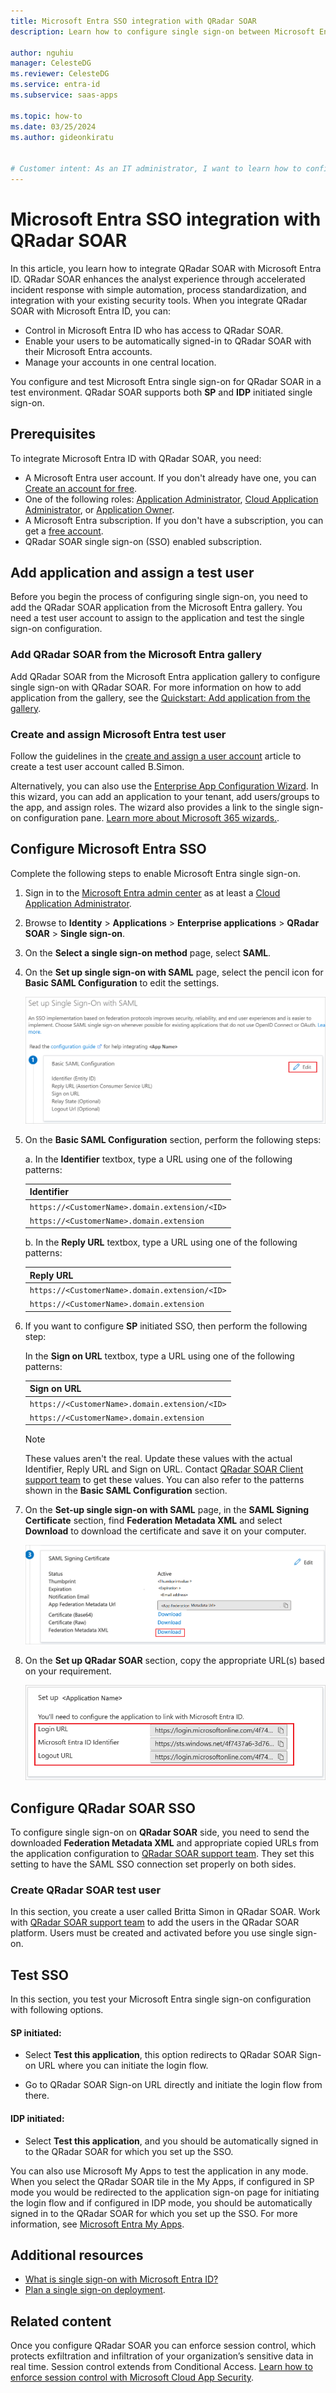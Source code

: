 ```yaml
---
title: Microsoft Entra SSO integration with QRadar SOAR
description: Learn how to configure single sign-on between Microsoft Entra ID and QRadar SOAR.

author: nguhiu
manager: CelesteDG
ms.reviewer: CelesteDG
ms.service: entra-id
ms.subservice: saas-apps

ms.topic: how-to
ms.date: 03/25/2024
ms.author: gideonkiratu


# Customer intent: As an IT administrator, I want to learn how to configure single sign-on between Microsoft Entra ID and QRadar SOAR so that I can control who has access to QRadar SOAR, enable automatic sign-in with Microsoft Entra accounts, and manage my accounts in one central location.
---
```


# Microsoft Entra SSO integration with QRadar SOAR

In this article, you learn how to integrate QRadar SOAR with Microsoft Entra ID. QRadar SOAR enhances the analyst experience through accelerated incident response with simple automation, process standardization, and integration with your existing security tools. When you integrate QRadar SOAR with Microsoft Entra ID, you can:

* Control in Microsoft Entra ID who has access to QRadar SOAR.
* Enable your users to be automatically signed-in to QRadar SOAR with their Microsoft Entra accounts.
* Manage your accounts in one central location.

You configure and test Microsoft Entra single sign-on for QRadar SOAR in a test environment. QRadar SOAR supports both **SP** and **IDP** initiated single sign-on.

## Prerequisites

To integrate Microsoft Entra ID with QRadar SOAR, you need:

* A Microsoft Entra user account. If you don't already have one, you can [Create an account for free](https://azure.microsoft.com/free/?WT.mc_id=A261C142F).
* One of the following roles: [Application Administrator](/entra/identity/role-based-access-control/permissions-reference#application-administrator), [Cloud Application Administrator](/entra/identity/role-based-access-control/permissions-reference#cloud-application-administrator), or [Application Owner](/entra/fundamentals/users-default-permissions#owned-enterprise-applications).
* A Microsoft Entra subscription. If you don't have a subscription, you can get a [free account](https://azure.microsoft.com/free/).
* QRadar SOAR single sign-on (SSO) enabled subscription.

## Add application and assign a test user

Before you begin the process of configuring single sign-on, you need to add the QRadar SOAR application from the Microsoft Entra gallery. You need a test user account to assign to the application and test the single sign-on configuration.

<a name='add-qradar-soar-from-the-azure-ad-gallery'></a>

### Add QRadar SOAR from the Microsoft Entra gallery

Add QRadar SOAR from the Microsoft Entra application gallery to configure single sign-on with QRadar SOAR. For more information on how to add application from the gallery, see the [Quickstart: Add application from the gallery](~/identity/enterprise-apps/add-application-portal.md).

<a name='create-and-assign-azure-ad-test-user'></a>

### Create and assign Microsoft Entra test user

Follow the guidelines in the [create and assign a user account](~/identity/enterprise-apps/add-application-portal-assign-users.md) article to create a test user account called B.Simon.

Alternatively, you can also use the [Enterprise App Configuration Wizard](https://portal.office.com/AdminPortal/home?Q=Docs#/azureadappintegration). In this wizard, you can add an application to your tenant, add users/groups to the app, and assign roles. The wizard also provides a link to the single sign-on configuration pane. [Learn more about Microsoft 365 wizards.](/microsoft-365/admin/misc/azure-ad-setup-guides). 

<a name='configure-azure-ad-sso'></a>

## Configure Microsoft Entra SSO

Complete the following steps to enable Microsoft Entra single sign-on.

1. Sign in to the [Microsoft Entra admin center](https://entra.microsoft.com) as at least a [Cloud Application Administrator](~/identity/role-based-access-control/permissions-reference.md#cloud-application-administrator).
1. Browse to **Identity** > **Applications** > **Enterprise applications** > **QRadar SOAR** > **Single sign-on**.
1. On the **Select a single sign-on method** page, select **SAML**.
1. On the **Set up single sign-on with SAML** page, select the pencil icon for **Basic SAML Configuration** to edit the settings.

   ![Screenshot shows how to edit Basic SAML Configuration.](common/edit-urls.png "Basic Configuration")

1. On the **Basic SAML Configuration** section, perform the following steps:

    a. In the **Identifier** textbox, type a URL using one of the following patterns:

    | **Identifier** |
    |-------|
    | `https://<CustomerName>.domain.extension/<ID>` |
    | `https://<CustomerName>.domain.extension` |

    b. In the **Reply URL** textbox, type a URL using one of the following patterns:

    | **Reply URL** |
    |-------|
    | `https://<CustomerName>.domain.extension/<ID>` |
    | `https://<CustomerName>.domain.extension` |

1. If you want to configure **SP** initiated SSO, then perform the following step:  

    In the **Sign on URL** textbox, type a URL using one of the following patterns:

    | **Sign on URL** |
    |-------|
    | `https://<CustomerName>.domain.extension/<ID>` |
    | `https://<CustomerName>.domain.extension` |

    > [!Note]
    > These values aren't the real. Update these values with the actual Identifier, Reply URL and Sign on URL. Contact [QRadar SOAR Client support team](mailto:mysphelp@us.ibm.com) to get these values. You can also refer to the patterns shown in the **Basic SAML Configuration** section.

1. On the **Set-up single sign-on with SAML** page, in the **SAML Signing Certificate** section,  find **Federation Metadata XML** and select **Download** to download the certificate and save it on your computer.

    ![Screenshot shows the Certificate download link.](common/metadataxml.png "Certificate")

1. On the **Set up QRadar SOAR** section, copy the appropriate URL(s) based on your requirement.

	![Screenshot shows how to copy configuration appropriate URL.](common/copy-configuration-urls.png "Metadata")

## Configure QRadar SOAR SSO

To configure single sign-on on **QRadar SOAR** side, you need to send the downloaded **Federation Metadata XML** and appropriate copied URLs from the application configuration to [QRadar SOAR support team](mailto:mysphelp@us.ibm.com). They set this setting to have the SAML SSO connection set properly on both sides.

### Create QRadar SOAR test user

In this section, you create a user called Britta Simon in QRadar SOAR. Work with [QRadar SOAR support team](mailto:mysphelp@us.ibm.com) to add the users in the QRadar SOAR platform. Users must be created and activated before you use single sign-on.

## Test SSO 

In this section, you test your Microsoft Entra single sign-on configuration with following options. 

#### SP initiated:

* Select **Test this application**, this option redirects to QRadar SOAR Sign-on URL where you can initiate the login flow.  

* Go to QRadar SOAR Sign-on URL directly and initiate the login flow from there.

#### IDP initiated:

* Select **Test this application**, and you should be automatically signed in to the QRadar SOAR for which you set up the SSO. 

You can also use Microsoft My Apps to test the application in any mode. When you select the QRadar SOAR tile in the My Apps, if configured in SP mode you would be redirected to the application sign-on page for initiating the login flow and if configured in IDP mode, you should be automatically signed in to the QRadar SOAR for which you set up the SSO. For more information, see [Microsoft Entra My Apps](/azure/active-directory/manage-apps/end-user-experiences#azure-ad-my-apps).

## Additional resources

* [What is single sign-on with Microsoft Entra ID?](~/identity/enterprise-apps/what-is-single-sign-on.md)
* [Plan a single sign-on deployment](~/identity/enterprise-apps/plan-sso-deployment.md).

## Related content

Once you configure QRadar SOAR you can enforce session control, which protects exfiltration and infiltration of your organization’s sensitive data in real time. Session control extends from Conditional Access. [Learn how to enforce session control with Microsoft Cloud App Security](/cloud-app-security/proxy-deployment-aad).
